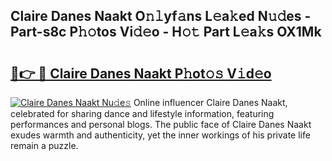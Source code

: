 ## Claire Danes Naakt O𝚗𝚕yf𝚊ns L𝚎a𝚔ed N𝚞𝚍es - Part-s8c P𝚑𝚘tos Vi𝚍𝚎o - H𝚘𝚝 Part L𝚎a𝚔s OX1Mk

# <h2><a href="http://kf46paq.oniu.top/?m=Claire+Danes+Naakt">🔗👉 🔴 Claire Danes Naakt P𝚑ot𝚘𝚜 V𝚒d𝚎o</a></h2>

[![Claire Danes Naakt Nu𝚍e𝚜](https://i.imgur.com/0qMVB7G.gif)](http://kf46paq.oniu.top/?m=Claire+Danes+Naakt)
Online influencer Claire Danes Naakt, celebrated for sharing dance and lifestyle information, featuring performances and personal blogs. The public face of Claire Danes Naakt exudes warmth and authenticity, yet the inner workings of his private life remain a puzzle.  
